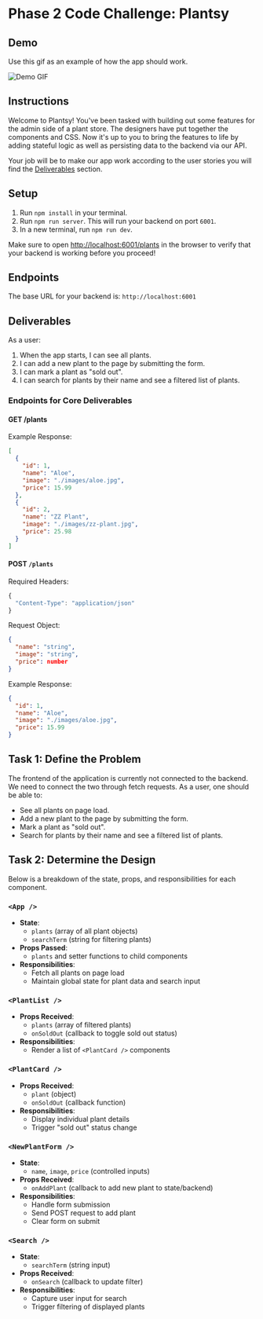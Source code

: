 # Phase 2 Code Challenge: Plantsy

## Demo

Use this gif as an example of how the app should work.

![Demo GIF](./demo.gif)

## Instructions

Welcome to Plantsy! You've been tasked with building out some features for the
admin side of a plant store. The designers have put together the components and
CSS. Now it's up to you to bring the features to life by adding stateful logic
as well as persisting data to the backend via our API.

Your job will be to make our app work according to the user stories you will
find the [Deliverables](#Deliverables) section.

## Setup

1. Run `npm install` in your terminal.
2. Run `npm run server`. This will run your backend on port `6001`.
3. In a new terminal, run `npm run dev`.

Make sure to open [http://localhost:6001/plants](http://localhost:6001/plants)
in the browser to verify that your backend is working before you proceed!

## Endpoints

The base URL for your backend is: `http://localhost:6001`

## Deliverables

As a user:

1. When the app starts, I can see all plants.
2. I can add a new plant to the page by submitting the form.
3. I can mark a plant as "sold out".
4. I can search for plants by their name and see a filtered list of plants.

### Endpoints for Core Deliverables

#### GET /plants

Example Response:

```json
[
  {
    "id": 1,
    "name": "Aloe",
    "image": "./images/aloe.jpg",
    "price": 15.99
  },
  {
    "id": 2,
    "name": "ZZ Plant",
    "image": "./images/zz-plant.jpg",
    "price": 25.98
  }
]
```

#### POST `/plants`

Required Headers:

```js
{
  "Content-Type": "application/json"
}
```

Request Object:

```json
{
  "name": "string",
  "image": "string",
  "price": number
}
```

Example Response:

```json
{
  "id": 1,
  "name": "Aloe",
  "image": "./images/aloe.jpg",
  "price": 15.99
}
```

## Task 1: Define the Problem

The frontend of the application is currently not connected to the backend. We need to connect the two through fetch requests. As a user, one should be able to:

- See all plants on page load.
- Add a new plant to the page by submitting the form.
- Mark a plant as "sold out".
- Search for plants by their name and see a filtered list of plants.

## Task 2: Determine the Design

Below is a breakdown of the state, props, and responsibilities for each component.

### `<App />`
- **State**: 
  - `plants` (array of all plant objects)
  - `searchTerm` (string for filtering plants)
- **Props Passed**: 
  - `plants` and setter functions to child components
- **Responsibilities**:
  - Fetch all plants on page load
  - Maintain global state for plant data and search input

### `<PlantList />`
- **Props Received**:
  - `plants` (array of filtered plants)
  - `onSoldOut` (callback to toggle sold out status)
- **Responsibilities**:
  - Render a list of `<PlantCard />` components

### `<PlantCard />`
- **Props Received**:
  - `plant` (object)
  - `onSoldOut` (callback function)
- **Responsibilities**:
  - Display individual plant details
  - Trigger "sold out" status change

### `<NewPlantForm />`
- **State**:
  - `name`, `image`, `price` (controlled inputs)
- **Props Received**:
  - `onAddPlant` (callback to add new plant to state/backend)
- **Responsibilities**:
  - Handle form submission
  - Send POST request to add plant
  - Clear form on submit

### `<Search />`
- **State**:
  - `searchTerm` (string input)
- **Props Received**:
  - `onSearch` (callback to update filter)
- **Responsibilities**:
  - Capture user input for search
  - Trigger filtering of displayed plants
